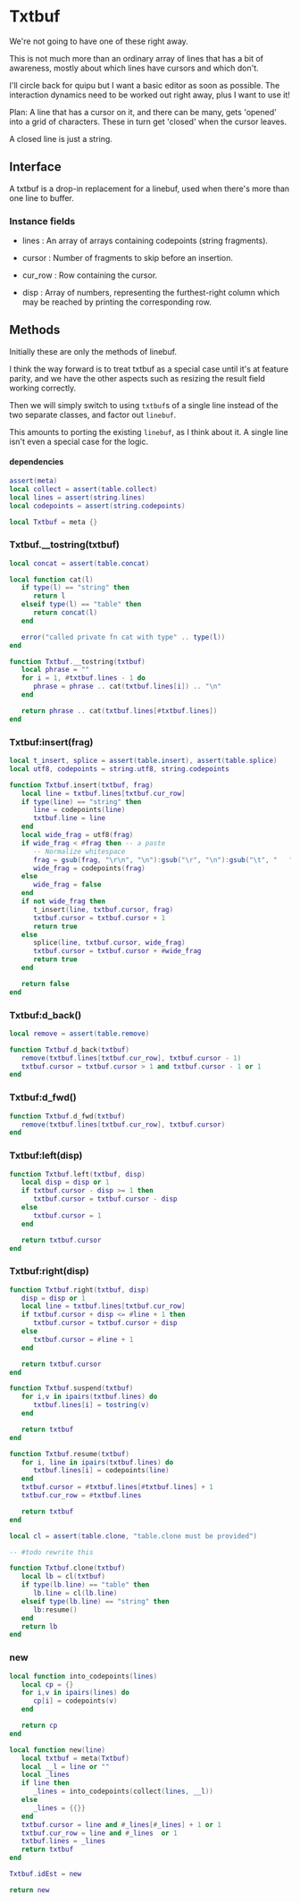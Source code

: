 # Txtbuf

We're not going to have one of these right away.


This is not much more than an ordinary array of lines that has a bit of
awareness, mostly about which lines have cursors and which don't.


I'll circle back for quipu but I want a basic editor as soon as possible. The
interaction dynamics need to be worked out right away, plus I want to use it!


Plan: A line that has a cursor on it, and there can be many, gets 'opened'
into a grid of characters.  These in turn get 'closed' when the cursor leaves.


A closed line is just a string.


## Interface

  A txtbuf is a drop-in replacement for a linebuf, used when there's more than
one line to buffer.

### Instance fields

- lines :  An array of arrays containing codepoints (string fragments).


- cursor :  Number of fragments to skip before an insertion.


- cur_row :  Row containing the cursor.


- disp :  Array of numbers, representing the furthest-right column which
          may be reached by printing the corresponding row.


## Methods

Initially these are only the methods of linebuf.


I think the way forward is to treat txtbuf as a special case until it's at
feature parity, and we have the other aspects such as resizing the result
field working correctly.


Then we will simply switch to using ``txtbuf``s of a single line instead of the
two separate classes, and factor out ``linebuf``.


This amounts to porting the existing ``linebuf``, as I think about it. A single
line isn't even a special case for the logic.


#### dependencies

```lua
assert(meta)
local collect = assert(table.collect)
local lines = assert(string.lines)
local codepoints = assert(string.codepoints)
```
```lua
local Txtbuf = meta {}
```
### Txtbuf.__tostring(txtbuf)

```lua
local concat = assert(table.concat)

local function cat(l)
   if type(l) == "string" then
      return l
   elseif type(l) == "table" then
      return concat(l)
   end

   error("called private fn cat with type" .. type(l))
end

function Txtbuf.__tostring(txtbuf)
   local phrase = ""
   for i = 1, #txtbuf.lines - 1 do
      phrase = phrase .. cat(txtbuf.lines[i]) .. "\n"
   end

   return phrase .. cat(txtbuf.lines[#txtbuf.lines])
end
```
### Txtbuf:insert(frag)

```lua
local t_insert, splice = assert(table.insert), assert(table.splice)
local utf8, codepoints = string.utf8, string.codepoints

function Txtbuf.insert(txtbuf, frag)
   local line = txtbuf.lines[txtbuf.cur_row]
   if type(line) == "string" then
      line = codepoints(line)
      txtbuf.line = line
   end
   local wide_frag = utf8(frag)
   if wide_frag < #frag then -- a paste
      -- Normalize whitespace
      frag = gsub(frag, "\r\n", "\n"):gsub("\r", "\n"):gsub("\t", "   ")
      wide_frag = codepoints(frag)
   else
      wide_frag = false
   end
   if not wide_frag then
      t_insert(line, txtbuf.cursor, frag)
      txtbuf.cursor = txtbuf.cursor + 1
      return true
   else
      splice(line, txtbuf.cursor, wide_frag)
      txtbuf.cursor = txtbuf.cursor + #wide_frag
      return true
   end

   return false
end
```
### Txtbuf:d_back()

```lua
local remove = assert(table.remove)

function Txtbuf.d_back(txtbuf)
   remove(txtbuf.lines[txtbuf.cur_row], txtbuf.cursor - 1)
   txtbuf.cursor = txtbuf.cursor > 1 and txtbuf.cursor - 1 or 1
end
```
### Txtbuf:d_fwd()

```lua
function Txtbuf.d_fwd(txtbuf)
   remove(txtbuf.lines[txtbuf.cur_row], txtbuf.cursor)
end
```
### Txtbuf:left(disp)

```lua
function Txtbuf.left(txtbuf, disp)
   local disp = disp or 1
   if txtbuf.cursor - disp >= 1 then
      txtbuf.cursor = txtbuf.cursor - disp
   else
      txtbuf.cursor = 1
   end

   return txtbuf.cursor
end
```
### Txtbuf:right(disp)

```lua
function Txtbuf.right(txtbuf, disp)
   disp = disp or 1
   local line = txtbuf.lines[txtbuf.cur_row]
   if txtbuf.cursor + disp <= #line + 1 then
      txtbuf.cursor = txtbuf.cursor + disp
   else
      txtbuf.cursor = #line + 1
   end

   return txtbuf.cursor
end
```
```lua
function Txtbuf.suspend(txtbuf)
   for i,v in ipairs(txtbuf.lines) do
      txtbuf.lines[i] = tostring(v)
   end

   return txtbuf
end
```
```lua
function Txtbuf.resume(txtbuf)
   for i, line in ipairs(txtbuf.lines) do
      txtbuf.lines[i] = codepoints(line)
   end
   txtbuf.cursor = #txtbuf.lines[#txtbuf.lines] + 1
   txtbuf.cur_row = #txtbuf.lines

   return txtbuf
end
```
```lua
local cl = assert(table.clone, "table.clone must be provided")

-- #todo rewrite this

function Txtbuf.clone(txtbuf)
   local lb = cl(txtbuf)
   if type(lb.line) == "table" then
      lb.line = cl(lb.line)
   elseif type(lb.line) == "string" then
      lb:resume()
   end
   return lb
end
```
### new

```lua
local function into_codepoints(lines)
   local cp = {}
   for i,v in ipairs(lines) do
      cp[i] = codepoints(v)
   end

   return cp
end

local function new(line)
   local txtbuf = meta(Txtbuf)
   local __l = line or ""
   local _lines
   if line then
      _lines = into_codepoints(collect(lines, __l))
   else
      _lines = {{}}
   end
   txtbuf.cursor = line and #_lines[#_lines] + 1 or 1
   txtbuf.cur_row = line and #_lines  or 1
   txtbuf.lines = _lines
   return txtbuf
end

Txtbuf.idEst = new
```
```lua
return new
```
